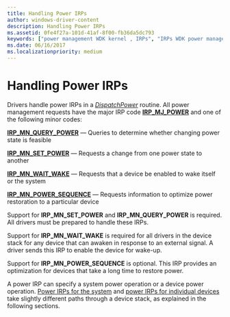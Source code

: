 ```yaml
---
title: Handling Power IRPs
author: windows-driver-content
description: Handling Power IRPs
ms.assetid: 0fe4f27a-101d-41af-8f00-fb36da5dc793
keywords: ["power management WDK kernel , IRPs", "IRPs WDK power management", "power IRPs WDK kernel , about power IRPs", "IRP_MJ_POWER", "IRP_MN_QUERY_POWER", "IRP_MN_SET_POWER", "IRP_MN_WAIT_WAKE", "IRP_MN_POWER_SEQUENCE", "power states WDK kernel", "states WDK power management", "change power states WDK kernel", "conserving power WDK kernel", "sleep power management WDK kernel", "querying power state", "asleep devices WDK power management", "I/O request packets WDK power management"]
ms.date: 06/16/2017
ms.localizationpriority: medium
---
```


# Handling Power IRPs





Drivers handle power IRPs in a [*DispatchPower*](https://msdn.microsoft.com/library/windows/hardware/ff543354) routine. All power management requests have the major IRP code [**IRP\_MJ\_POWER**](https://msdn.microsoft.com/library/windows/hardware/ff550784) and one of the following minor codes:

[**IRP\_MN\_QUERY\_POWER**](https://msdn.microsoft.com/library/windows/hardware/ff551699) — Queries to determine whether changing power state is feasible

[**IRP\_MN\_SET\_POWER**](https://msdn.microsoft.com/library/windows/hardware/ff551744) — Requests a change from one power state to another

[**IRP\_MN\_WAIT\_WAKE**](https://msdn.microsoft.com/library/windows/hardware/ff551766) — Requests that a device be enabled to wake itself or the system

[**IRP\_MN\_POWER\_SEQUENCE**](https://msdn.microsoft.com/library/windows/hardware/ff551644) — Requests information to optimize power restoration to a particular device

Support for **IRP\_MN\_SET\_POWER** and **IRP\_MN\_QUERY\_POWER** is required. All drivers must be prepared to handle these IRPs.

Support for **IRP\_MN\_WAIT\_WAKE** is required for all drivers in the device stack for any device that can awaken in response to an external signal. A driver sends this IRP to enable the device for wake-up.

Support for **IRP\_MN\_POWER\_SEQUENCE** is optional. This IRP provides an optimization for devices that take a long time to restore power.

A power IRP can specify a system power operation or a device power operation. [Power IRPs for the system](power-irps-for-the-system.md) and [power IRPs for individual devices](power-irps-for-individual-devices.md) take slightly different paths through a device stack, as explained in the following sections.

 

 




